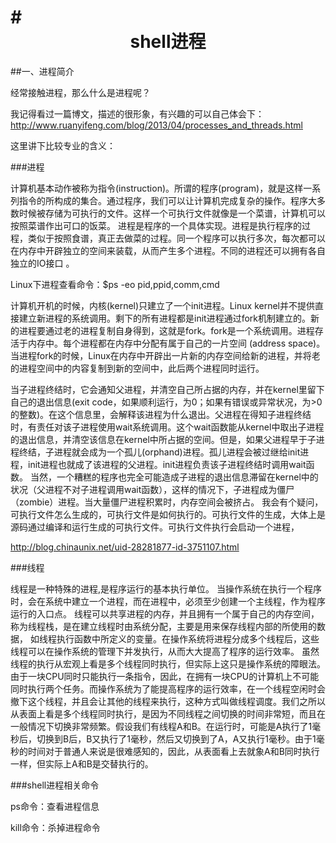 ﻿#<div align = center>shell进程</div>
===================================

##一、进程简介

经常接触进程，那么什么是进程呢？

我记得看过一篇博文，描述的很形象，有兴趣的可以自己体会下：http://www.ruanyifeng.com/blog/2013/04/processes_and_threads.html

这里讲下比较专业的含义：

###进程

计算机基本动作被称为指令(instruction)。所谓的程序(program)，就是这样一系列指令的所构成的集合。通过程序，我们可以让计算机完成复杂的操作。程序大多数时候被存储为可执行的文件。这样一个可执行文件就像是一个菜谱，计算机可以按照菜谱作出可口的饭菜。
进程是程序的一个具体实现。进程是执行程序的过程，类似于按照食谱，真正去做菜的过程。同一个程序可以执行多次，每次都可以在内存中开辟独立的空间来装载，从而产生多个进程。不同的进程还可以拥有各自独立的IO接口 。

Linux下进程查看命令：$ps -eo pid,ppid,comm,cmd

计算机开机的时候，内核(kernel)只建立了一个init进程。Linux kernel并不提供直接建立新进程的系统调用。剩下的所有进程都是init进程通过fork机制建立的。新的进程要通过老的进程复制自身得到，这就是fork。fork是一个系统调用。进程存活于内存中。每个进程都在内存中分配有属于自己的一片空间 (address space)。当进程fork的时候，Linux在内存中开辟出一片新的内存空间给新的进程，并将老的进程空间中的内容复制到新的空间中，此后两个进程同时运行。

当子进程终结时，它会通知父进程，并清空自己所占据的内存，并在kernel里留下自己的退出信息(exit code，如果顺利运行，为0；如果有错误或异常状况，为>0的整数)。在这个信息里，会解释该进程为什么退出。父进程在得知子进程终结时，有责任对该子进程使用wait系统调用。这个wait函数能从kernel中取出子进程的退出信息，并清空该信息在kernel中所占据的空间。但是，如果父进程早于子进程终结，子进程就会成为一个孤儿(orphand)进程。孤儿进程会被过继给init进程，init进程也就成了该进程的父进程。init进程负责该子进程终结时调用wait函数。
当然，一个糟糕的程序也完全可能造成子进程的退出信息滞留在kernel中的状况（父进程不对子进程调用wait函数），这样的情况下，子进程成为僵尸（zombie）进程。当大量僵尸进程积累时，内存空间会被挤占。
我会有个疑问，可执行文件怎么生成的，可执行文件是如何执行的。可执行文件的生成，大体上是源码通过编译和运行生成的可执行文件。可执行文件执行会启动一个进程，

http://blog.chinaunix.net/uid-28281877-id-3751107.html 

###线程

线程是一种特殊的进程,是程序运行的基本执行单位。
当操作系统在执行一个程序时，会在系统中建立一个进程，而在进程中，必须至少创建一个主线程，作为程序运行的入口点。
线程可以共享进程的内存，并且拥有一个属于自己的内存空间，称为线程栈，是在建立线程时由系统分配，主要是用来保存线程内部的所使用的数据，
如线程执行函数中所定义的变量。在操作系统将进程分成多个线程后，这些线程可以在操作系统的管理下并发执行，从而大大提高了程序的运行效率。
虽然线程的执行从宏观上看是多个线程同时执行，但实际上这只是操作系统的障眼法。由于一块CPU同时只能执行一条指令，因此，在拥有一块CPU的计算机上不可能同时执行两个任务。而操作系统为了能提高程序的运行效率，在一个线程空闲时会撤下这个线程，并且会让其他的线程来执行，这种方式叫做线程调度。我们之所以从表面上看是多个线程同时执行，是因为不同线程之间切换的时间非常短，而且在一般情况下切换非常频繁。假设我们有线程A和B。在运行时，可能是A执行了1毫秒后，切换到B后，B又执行了1毫秒，然后又切换到了A，A又执行1毫秒。由于1毫秒的时间对于普通人来说是很难感知的，因此，从表面看上去就象A和B同时执行一样，但实际上A和B是交替执行的。

###shell进程相关命令

ps命令：查看进程信息

kill命令：杀掉进程命令

